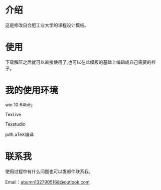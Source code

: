 # 介绍
这是修改自合肥工业大学的课程设计模板。
# 使用
下载解压之后就可以直接使用了,也可以在此模板的基础上编辑成自己需要的样子。
# 我的使用环境
win 10 64bits

TexLive

Texstudio

pdfLaTeX编译
# 联系我
使用过程中有什么问题也可以发邮件联系我。

Email：abumn1327905168@outlook.com
